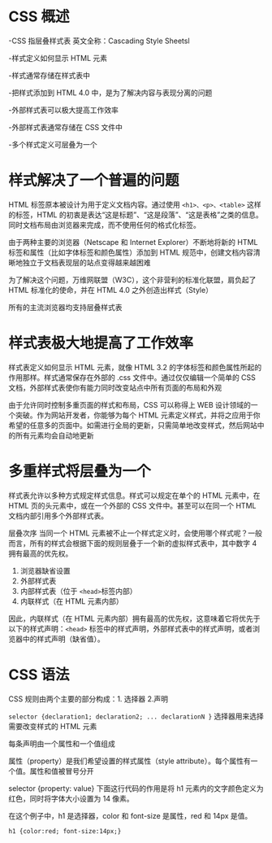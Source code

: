# CSS 概述
-CSS 指层叠样式表 英文全称：Cascading Style Sheetsl


-样式定义如何显示 HTML 元素


-样式通常存储在样式表中


-把样式添加到 HTML 4.0 中，是为了解决内容与表现分离的问题


-外部样式表可以极大提高工作效率


-外部样式表通常存储在 CSS 文件中


-多个样式定义可层叠为一个

# 样式解决了一个普遍的问题
HTML 标签原本被设计为用于定义文档内容。通过使用 `<h1>、<p>、<table>` 这样的标签，HTML 的初衷是表达“这是标题”、“这是段落”、“这是表格”之类的信息。同时文档布局由浏览器来完成，而不使用任何的格式化标签。


由于两种主要的浏览器（Netscape 和 Internet Explorer）不断地将新的 HTML 标签和属性（比如字体标签和颜色属性）添加到 HTML 规范中，创建文档内容清晰地独立于文档表现层的站点变得越来越困难


为了解决这个问题，万维网联盟（W3C），这个非营利的标准化联盟，肩负起了 HTML 标准化的使命，并在 HTML 4.0 之外创造出样式（Style）


所有的主流浏览器均支持层叠样式表

# 样式表极大地提高了工作效率
样式表定义如何显示 HTML 元素，就像 HTML 3.2 的字体标签和颜色属性所起的作用那样。样式通常保存在外部的 .css 文件中。通过仅仅编辑一个简单的 CSS 文档，外部样式表使你有能力同时改变站点中所有页面的布局和外观


由于允许同时控制多重页面的样式和布局，CSS 可以称得上 WEB 设计领域的一个突破。作为网站开发者，你能够为每个 HTML 元素定义样式，并将之应用于你希望的任意多的页面中。如需进行全局的更新，只需简单地改变样式，然后网站中的所有元素均会自动地更新

# 多重样式将层叠为一个

样式表允许以多种方式规定样式信息。样式可以规定在单个的 HTML 元素中，在 HTML 页的头元素中，或在一个外部的 CSS 文件中。甚至可以在同一个 HTML 文档内部引用多个外部样式表。


层叠次序
当同一个 HTML 元素被不止一个样式定义时，会使用哪个样式呢？一般而言，所有的样式会根据下面的规则层叠于一个新的虚拟样式表中，其中数字 4 拥有最高的优先权。

1. 浏览器缺省设置
2. 外部样式表
3. 内部样式表（位于 `<head>`标签内部）
4. 内联样式（在 HTML 元素内部）


因此，内联样式（在 HTML 元素内部）拥有最高的优先权，这意味着它将优先于以下的样式声明：`<head>` 标签中的样式声明，外部样式表中的样式声明，或者浏览器中的样式声明（缺省值）。

# CSS 语法

CSS 规则由两个主要的部分构成：1. 选择器 2.声明

`selector {declaration1; declaration2; ... declarationN }`
选择器用来选择需要改变样式的 HTML 元素

每条声明由一个属性和一个值组成

属性（property）是我们希望设置的样式属性（style attribute）。每个属性有一个值。属性和值被冒号分开

selector {property: value}
下面这行代码的作用是将 h1 元素内的文字颜色定义为红色，同时将字体大小设置为 14 像素。

在这个例子中，h1 是选择器，color 和 font-size 是属性，red 和 14px 是值。

`h1 {color:red; font-size:14px;}`

